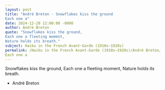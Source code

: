 ```yaml
---
layout: post
title: "André Breton - Snowflakes kiss the ground
Each one a"
date: 2024-12-28 12:00:00 -0000
author: André Breton
quote: "Snowflakes kiss the ground,
Each one a fleeting moment,
Nature holds its breath."
subject: Haiku in the French Avant-Garde (1910s–1920s)
permalink: /Haiku in the French Avant-Garde (1910s–1920s)/André Breton/André Breton - Snowflakes kiss the ground
Each one a
---
```


Snowflakes kiss the ground,
Each one a fleeting moment,
Nature holds its breath.

- André Breton
